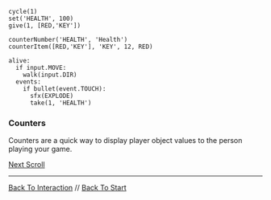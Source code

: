 ```load-water-player
cycle(1)
set('HEALTH', 100)
give(1, [RED,'KEY'])

counterNumber('HEALTH', 'Health')
counterItem([RED,'KEY'], 'KEY', 12, RED)

alive:
  if input.MOVE:
    walk(input.DIR)
  events:
    if bullet(event.TOUCH):
      sfx(EXPLODE)
      take(1, 'HEALTH')
```

### Counters

Counters are a quick way to display player object values to the person playing your game.

[Next Scroll](scroll.md)

---

[Back To Interaction](interaction.md) //
[Back To Start](start.md)
